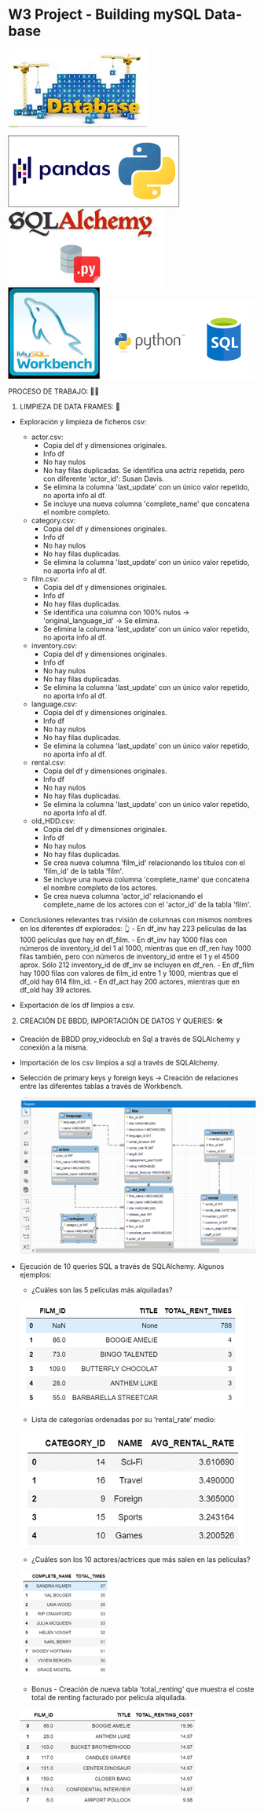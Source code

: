 # W3 Project - Building mySQL Data-base


![Image text](https://github.com/Davidteje/w3-database-project/blob/main/img/descarga%20(4).jpeg)


![Image text](https://github.com/Davidteje/w3-database-project/blob/main/img/pandas_python.png)
![Image text](https://github.com/Davidteje/w3-database-project/blob/main/img/sqlalchemy.jpeg)
![Image text](https://github.com/Davidteje/w3-database-project/blob/main/img/MySQLworkbench.jpeg)
![Image text](https://github.com/Davidteje/w3-database-project/blob/main/img/descarga.png)


PROCESO DE TRABAJO: 👨‍💻
1) LIMPIEZA DE DATA FRAMES: 🚛
- Exploración y limpieza de ficheros csv:
    - actor.csv:
        - Copia del df y dimensiones originales.
        - Info df
        - No hay nulos
        - No hay filas duplicadas. Se identifica una actriz repetida, pero con diferente 'actor_id': Susan Davis.
        - Se elimina la columna 'last_update' con un único valor repetido, no aporta info al df.
        - Se incluye una nueva columna 'complete_name' que concatena el nombre completo.
    - category.csv:
        - Copia del df y dimensiones originales.
        - Info df
        - No hay nulos
        - No hay filas duplicadas.
        - Se elimina la columna 'last_update' con un único valor repetido, no aporta info al df.
    - film.csv:
        - Copia del df y dimensiones originales.
        - Info df
        - No hay filas duplicadas.
        - Se identifica una columna con 100% nulos -> 'original_language_id' -> Se elimina.
        - Se elimina la columna 'last_update' con un único valor repetido, no aporta info al df.
    - inventory.csv:
        - Copia del df y dimensiones originales.
        - Info df
        - No hay nulos
        - No hay filas duplicadas.
        - Se elimina la columna 'last_update' con un único valor repetido, no aporta info al df.
    - language.csv:
        - Copia del df y dimensiones originales.
        - Info df
        - No hay nulos
        - No hay filas duplicadas.
        - Se elimina la columna 'last_update' con un único valor repetido, no aporta info al df.
    - rental.csv:
        - Copia del df y dimensiones originales.
        - Info df
        - No hay nulos
        - No hay filas duplicadas.
        - Se elimina la columna 'last_update' con un único valor repetido, no aporta info al df.
    - old_HDD.csv:
        - Copia del df y dimensiones originales.
        - Info df
        - No hay nulos
        - No hay filas duplicadas.
        - Se crea nueva columna 'film_id' relacionando los títulos con el 'film_id' de la tabla 'film'.
        - Se incluye una nueva columna 'complete_name' que concatena el nombre completo de los actores.
        - Se crea nueva columna 'actor_id' relacionando el complete_name de los actores con el 'actor_id' de la tabla 'film'.

- Conclusiones relevantes tras rvisión de columnas con mismos nombres en los diferentes df explorados: 👆
        - En df_inv hay 223 películas de las 1000 películas que hay en df_film.
        - En df_inv hay 1000 filas con números de inventory_id del 1 al 1000, mientras que en df_ren hay 1000 filas también, pero con números de inventory_id entre el 1 y el 4500 aprox. Sólo 212 inventory_id de df_inv se incluyen en df_ren.
        - En df_film hay 1000 filas con valores de film_id entre 1 y 1000, mientras que el df_old hay 614 film_id.
        - En df_act hay 200 actores, mientras que en df_old hay 39 actores.
        
- Exportación de los df limpios a csv.

2) CREACIÓN DE BBDD, IMPORTACIÓN DE DATOS Y QUERIES: 🛠
- Creación de BBDD proy_videoclub en Sql a través de SQLAlchemy y conexión a la misma.
- Importación de los csv limpios a sql a través de SQLAlchemy.
- Selección de primary keys y foreign keys -> Creación de relaciones entre las diferentes tablas a través de Workbench.

    ![Image text](https://github.com/Davidteje/w3-database-project/blob/main/img/Diagrama_inicial.PNG)


- Ejecución de 10 queries SQL a través de SQLAlchemy. Algunos ejemplos:

    - ¿Cuáles son las 5 películas más alquiladas? 
    
    ![Image text](https://github.com/Davidteje/w3-database-project/blob/main/img/Query%201.png)
    
    - Lista de categorías ordenadas por su ‘rental_rate’ medio:
    
    ![Image text](https://github.com/Davidteje/w3-database-project/blob/main/img/Query%202.png)
    
    - ¿Cuáles son los 10 actores/actrices que más salen en las películas? 
    
    ![Image text](https://github.com/Davidteje/w3-database-project/blob/main/img/Query%203.png) 
    
    - Bonus - Creación de nueva tabla 'total_renting' que muestra el coste total de renting facturado por película alquilada.
    
    ![Image text](https://github.com/Davidteje/w3-database-project/blob/main/img/Query%204.png)     

        
        
        
        
        
        
        
        
    